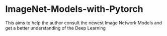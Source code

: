 # ImageNet-Models-with-Pytorch
This aims to help the author consult the newest Image Network Models  and get a better understanding of the Deep Learning
